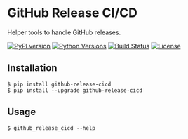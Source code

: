 # GitHub Release CI/CD

Helper tools to handle GitHub releases.

[![PyPI version](https://img.shields.io/pypi/v/github-release-cicd.svg)]( https://pypi.org/project/github-release-cicd)
[![Python Versions](https://img.shields.io/pypi/pyversions/github-release-cicd.svg)](https://pypi.org/project/github-release-cicd)
[![Build Status](https://img.shields.io/circleci/project/github/awiddersheim/github-release-cicd/master.svg)](https://circleci.com/gh/awiddersheim/github-release-cicd)
[![License](https://img.shields.io/pypi/l/github-release-cicd.svg)](https://github.com/awiddersheim/github-release-cicd/blob/master/LICENSE)

## Installation

```
$ pip install github-release-cicd
$ pip install --upgrade github-release-cicd
```

## Usage

```
$ github_release_cicd --help
```
